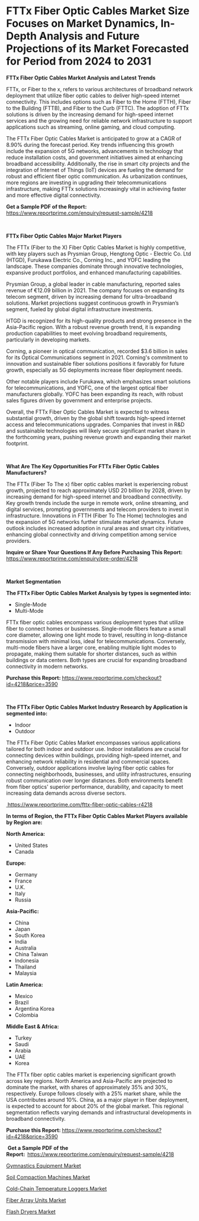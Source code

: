 <p><h1>FTTx Fiber Optic Cables Market Size Focuses on Market Dynamics, In-Depth Analysis and Future Projections of its Market Forecasted for Period from 2024 to 2031</h1></p><p><strong>FTTx Fiber Optic Cables Market Analysis and Latest Trends</strong></p>
<p><p>FTTx, or Fiber to the x, refers to various architectures of broadband network deployment that utilize fiber optic cables to deliver high-speed internet connectivity. This includes options such as Fiber to the Home (FTTH), Fiber to the Building (FTTB), and Fiber to the Curb (FTTC). The adoption of FTTx solutions is driven by the increasing demand for high-speed internet services and the growing need for reliable network infrastructure to support applications such as streaming, online gaming, and cloud computing.</p><p>The FTTx Fiber Optic Cables Market is anticipated to grow at a CAGR of 8.90% during the forecast period. Key trends influencing this growth include the expansion of 5G networks, advancements in technology that reduce installation costs, and government initiatives aimed at enhancing broadband accessibility. Additionally, the rise in smart city projects and the integration of Internet of Things (IoT) devices are fueling the demand for robust and efficient fiber optic communication. As urbanization continues, more regions are investing in upgrading their telecommunications infrastructure, making FTTx solutions increasingly vital in achieving faster and more effective digital connectivity.</p></p>
<p><strong>Get a Sample PDF of the Report:&nbsp;</strong> <a href="https://www.reportprime.com/enquiry/request-sample/4218">https://www.reportprime.com/enquiry/request-sample/4218</a></p>
<p>&nbsp;</p>
<p><strong>FTTx Fiber Optic Cables Major Market Players</strong></p>
<p><p>The FTTx (Fiber to the X) Fiber Optic Cables Market is highly competitive, with key players such as Prysmian Group, Hengtong Optic - Electric Co. Ltd (HTGD), Furukawa Electric Co., Corning Inc., and YOFC leading the landscape. These companies dominate through innovative technologies, expansive product portfolios, and enhanced manufacturing capabilities.</p><p>Prysmian Group, a global leader in cable manufacturing, reported sales revenue of €12.09 billion in 2021. The company focuses on expanding its telecom segment, driven by increasing demand for ultra-broadband solutions. Market projections suggest continuous growth in Prysmian’s segment, fueled by global digital infrastructure investments.</p><p>HTGD is recognized for its high-quality products and strong presence in the Asia-Pacific region. With a robust revenue growth trend, it is expanding production capabilities to meet evolving broadband requirements, particularly in developing markets.</p><p>Corning, a pioneer in optical communication, recorded $3.6 billion in sales for its Optical Communications segment in 2021. Corning's commitment to innovation and sustainable fiber solutions positions it favorably for future growth, especially as 5G deployments increase fiber deployment needs.</p><p>Other notable players include Furukawa, which emphasizes smart solutions for telecommunications, and YOFC, one of the largest optical fiber manufacturers globally. YOFC has been expanding its reach, with robust sales figures driven by government and enterprise projects.</p><p>Overall, the FTTx Fiber Optic Cables Market is expected to witness substantial growth, driven by the global shift towards high-speed internet access and telecommunications upgrades. Companies that invest in R&D and sustainable technologies will likely secure significant market share in the forthcoming years, pushing revenue growth and expanding their market footprint.</p></p>
<p>&nbsp;</p>
<p><strong>What Are The Key Opportunities For FTTx Fiber Optic Cables Manufacturers?</strong></p>
<p><p>The FTTx (Fiber To The x) fiber optic cables market is experiencing robust growth, projected to reach approximately USD 20 billion by 2028, driven by increasing demand for high-speed internet and broadband connectivity. Key growth trends include the surge in remote work, online streaming, and digital services, prompting governments and telecom providers to invest in infrastructure. Innovations in FTTH (Fiber To The Home) technologies and the expansion of 5G networks further stimulate market dynamics. Future outlook includes increased adoption in rural areas and smart city initiatives, enhancing global connectivity and driving competition among service providers.</p></p>
<p><strong>Inquire or Share Your Questions If Any Before Purchasing This Report:</strong> <a href="https://www.reportprime.com/enquiry/pre-order/4218">https://www.reportprime.com/enquiry/pre-order/4218</a></p>
<p>&nbsp;</p>
<p><strong>Market Segmentation</strong></p>
<p><strong>The FTTx Fiber Optic Cables Market Analysis by types is segmented into:</strong></p>
<p><ul><li>Single-Mode</li><li>Multi-Mode</li></ul></p>
<p><p>FTTx fiber optic cables encompass various deployment types that utilize fiber to connect homes or businesses. Single-mode fibers feature a small core diameter, allowing one light mode to travel, resulting in long-distance transmission with minimal loss, ideal for telecommunications. Conversely, multi-mode fibers have a larger core, enabling multiple light modes to propagate, making them suitable for shorter distances, such as within buildings or data centers. Both types are crucial for expanding broadband connectivity in modern networks.</p></p>
<p><strong>Purchase this Report:&nbsp;</strong><a href="https://www.reportprime.com/checkout?id=4218&price=3590">https://www.reportprime.com/checkout?id=4218&price=3590</a></p>
<p>&nbsp;</p>
<p><strong>The FTTx Fiber Optic Cables Market Industry Research by Application is segmented into:</strong></p>
<p><ul><li>Indoor</li><li>Outdoor</li></ul></p>
<p><p>The FTTx Fiber Optic Cables Market encompasses various applications tailored for both indoor and outdoor use. Indoor installations are crucial for connecting devices within buildings, providing high-speed internet, and enhancing network reliability in residential and commercial spaces. Conversely, outdoor applications involve laying fiber optic cables for connecting neighborhoods, businesses, and utility infrastructures, ensuring robust communication over longer distances. Both environments benefit from fiber optics' superior performance, durability, and capacity to meet increasing data demands across diverse sectors.</p></p>
<p><a href="https://www.reportprime.com/fttx-fiber-optic-cables-r4218">&nbsp;https://www.reportprime.com/fttx-fiber-optic-cables-r4218</a></p>
<p><strong>In terms of Region, the FTTx Fiber Optic Cables Market Players available by Region are:</strong></p>
<p>
    <p> <strong> North America: </strong>
        <ul>
            <li>United States</li>
            <li>Canada</li>
        </ul>
        </p> 
    <p> <strong> Europe: </strong>
        <ul>
            <li>Germany</li>
            <li>France</li>
            <li>U.K.</li>
            <li>Italy</li>
            <li>Russia</li>
        </ul>
        </p> 
    <p> <strong> Asia-Pacific: </strong>
        <ul>
            <li>China</li>
            <li>Japan</li>
            <li>South Korea</li>
            <li>India</li>
            <li>Australia</li>
            <li>China Taiwan</li>
            <li>Indonesia</li>
            <li>Thailand</li>
            <li>Malaysia</li>
        </ul>
        </p> 
    <p> <strong> Latin America: </strong>
        <ul>
            <li>Mexico</li>
            <li>Brazil</li>
            <li>Argentina Korea</li>
            <li>Colombia</li>
        </ul>
        </p> 
    <p> <strong> Middle East & Africa: </strong>
        <ul>
            <li>Turkey</li>
            <li>Saudi</li>
            <li>Arabia</li>
            <li>UAE</li>
            <li>Korea</li>
        </ul>
    </p>
    </p>
<p><p>The FTTx fiber optic cables market is experiencing significant growth across key regions. North America and Asia-Pacific are projected to dominate the market, with shares of approximately 35% and 30%, respectively. Europe follows closely with a 25% market share, while the USA contributes around 10%. China, as a major player in fiber deployment, is expected to account for about 20% of the global market. This regional segmentation reflects varying demands and infrastructural developments in broadband connectivity.</p></p>
<p><strong>Purchase this Report: </strong><a href="https://www.reportprime.com/checkout?id=4218&price=3590">https://www.reportprime.com/checkout?id=4218&price=3590</a></p>
<p>&nbsp;<strong>Get a Sample PDF of the Report:&nbsp;&nbsp;</strong><a href="https://www.reportprime.com/enquiry/request-sample/4218">https://www.reportprime.com/enquiry/request-sample/4218</a></p>
<p><strong></strong></p>
<p><p><a href="https://www.linkedin.com/pulse/gymnastics-equipment-market-size-share-competitive-landscape-1vvqc?trackingId=2RYMLlunS5KK8Lf4eY%2F0Ww%3D%3D">Gymnastics Equipment Market</a></p><p><a href="https://www.linkedin.com/pulse/strategic-market-insights-navigating-global-soil-compaction-qmqdc?trackingId=n61ax2o%2BRcqG9VV93TYssA%3D%3D">Soil Compaction Machines Market</a></p><p><a href="https://issuu.com/reportprime-2/docs/cold-chain-temperature-loggers-mark_6045749c76b7d0">Cold-Chain Temperature Loggers Market</a></p><p><a href="https://issuu.com/reportprime-2/docs/fiber-array-units-market-size-2030._5ed6b85e884ebf">Fiber Array Units Market</a></p><p><a href="https://www.linkedin.com/pulse/global-flash-dryers-market-focus-product-type-direct-dryingindirect-3cj9c?trackingId=WjwIRameR%2BSy8HWM9U9fiA%3D%3D">Flash Dryers Market</a></p></p>